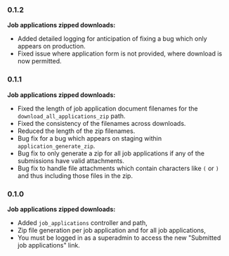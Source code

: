 ### 0.1.2

**Job applications zipped downloads:**

* Added detailed logging for anticipation of fixing a bug which only appears on production.
* Fixed issue where application form is not provided, where download is now permitted.


### 0.1.1

**Job applications zipped downloads:**

* Fixed the length of job application document filenames for the `download_all_applications_zip` path.
* Fixed the consistency of the filenames across downloads.
* Reduced the length of the zip filenames.
* Bug fix for a bug which appears on staging within `application_generate_zip`.
* Bug fix to only generate a zip for all job applications if any of the submissions have valid attachments.
* Bug fix to handle file attachments which contain characters like `(` or `)` and thus including those files in the zip.


### 0.1.0

**Job applications zipped downloads:**

* Added `job_applications` controller and path,
* Zip file generation per job application and for all job applications,
* You must be logged in as a superadmin to access the new "Submitted job applications" link.
